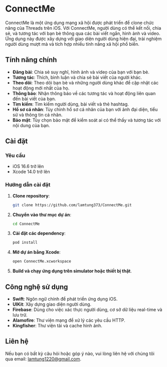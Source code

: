 # ConnectMe

ConnectMe là một ứng dụng mạng xã hội được phát triển để clone chức năng của Threads trên iOS. Với ConnectMe, người dùng có thể kết nối, chia sẻ, và tương tác với bạn bè thông qua các bài viết ngắn, hình ảnh và video. Ứng dụng này được xây dựng với giao diện người dùng hiện đại, trải nghiệm người dùng mượt mà và tích hợp nhiều tính năng xã hội phổ biến.

## Tính năng chính

- **Đăng bài**: Chia sẻ suy nghĩ, hình ảnh và video của bạn với bạn bè.
- **Tương tác**: Thích, bình luận và chia sẻ bài viết của người khác.
- **Theo dõi**: Theo dõi bạn bè và những người dùng khác để cập nhật các hoạt động mới nhất của họ.
- **Thông báo**: Nhận thông báo về các tương tác và hoạt động liên quan đến bài viết của bạn.
- **Tìm kiếm**: Tìm kiếm người dùng, bài viết và thẻ hashtag.
- **Hồ sơ cá nhân**: Tùy chỉnh hồ sơ cá nhân của bạn với ảnh đại diện, tiểu sử và thông tin cá nhân.
- **Bảo mật**: Tùy chọn bảo mật để kiểm soát ai có thể thấy và tương tác với nội dung của bạn.

## Cài đặt

### Yêu cầu

- iOS 16.6 trở lên
- Xcode 14.0 trở lên

### Hướng dẫn cài đặt

1. **Clone repository**:
    ```bash
    git clone https://github.com/lamtung373/ConnectMe.git
    ```

2. **Chuyển vào thư mục dự án**:
    ```bash
    cd ConnectMe
    ```

3. **Cài đặt các dependency**:
    ```bash
    pod install
    ```

4. **Mở dự án bằng Xcode**:
    ```bash
    open ConnectMe.xcworkspace
    ```

5. **Build và chạy ứng dụng trên simulator hoặc thiết bị thật**.

## Công nghệ sử dụng

- **Swift**: Ngôn ngữ chính để phát triển ứng dụng iOS.
- **UIKit**: Xây dựng giao diện người dùng.
- **Firebase**: Dùng cho việc xác thực người dùng, cơ sở dữ liệu real-time và lưu trữ.
- **Alamofire**: Thư viện mạng để xử lý các yêu cầu HTTP.
- **Kingfisher**: Thư viện tải và cache hình ảnh.

## Liên hệ

Nếu bạn có bất kỳ câu hỏi hoặc góp ý nào, vui lòng liên hệ với chúng tôi qua email: [lamtung1220@gmail.com](mailto:lamtung1220@gmail.com).
